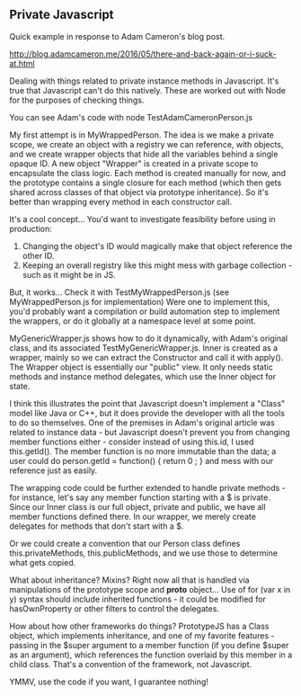 ## Private Javascript

Quick example in response to Adam Cameron's blog post.

http://blog.adamcameron.me/2016/05/there-and-back-again-or-i-suck-at.html

Dealing with things related to private instance methods in Javascript.  It's true that Javascript can't do this natively.
These are worked out with Node for the purposes of checking things.

You can see Adam's code with node TestAdamCameronPerson.js

My first attempt is in MyWrappedPerson.  The idea is we make a private scope, we create an object with a registry we
can reference, with objects, and we create wrapper objects that hide all the variables behind a single opaque ID.  A new
object "Wrapper" is created in a private scope to encapsulate the class logic.  Each method is created manually for now,
and the prototype contains a single closure for each method (which then gets shared across classes of that object via
prototype inheritance).  So it's better than wrapping every method in each constructor call.

It's a cool concept... You'd want to investigate feasibility before using in production:
  1) Changing the object's ID would magically make that object reference the other ID.
  2) Keeping an overall registry like this might mess with garbage collection - such as it might be in JS.

But, it works... Check it with TestMyWrappedPerson.js (see MyWrappedPerson.js for implementation)  Were one to implement 
this, you'd probably want a compilation or build automation step to implement the wrappers, or do
it globally at a namespace level at some point.

MyGenericWrapper.js shows how to do it dynamically, with Adam's original class, and its associated
TestMyGenericWrapper.js.  Inner is created as a wrapper, mainly so we can extract the Constructor and call it with apply().
The Wrapper object is essentially our "public" view.  It only needs static methods and instance method delegates, which
use the Inner object for state.

I think this illustrates the point that Javascript doesn't implement a "Class" model like Java or C++, but it does
provide the developer with all the tools to do so themselves.  One of the premises in Adam's original article was
related to instance data - but Javascript doesn't prevent you from changing member functions either - consider instead
of using this.id, I used this.getId().  The member function is no more immutable than the data; a user could do
person.getId = function() { return 0 ; } and mess with our reference just as easily.

The wrapping code could be further extended to handle private methods - for instance, let's say any member function
starting with a $ is private.  Since our Inner class is our full object, private and public, we have all member functions
defined there.  In our wrapper, we merely create delegates for methods that don't start with a $.

Or we could create a convention that our Person class defines this.privateMethods, this.publicMethods, and we use
those to determine what gets copied.

What about inheritance?  Mixins?  Right now all that is handled via manipulations of the prototype scope and __proto__ 
object... Use of for (var x in y) syntax should include inherited functions - it could be modified for hasOwnProperty or
other filters to control the delegates.

How about how other frameworks do things?  PrototypeJS has a Class object, which implements inheritance, and one of
my favorite features - passing in the $super argument to a member function (if you define $super as an argument), which
references the function overlaid by this member in a child class.  That's a convention of the framework, not Javascript.

YMMV, use the code if you want, I guarantee nothing!

